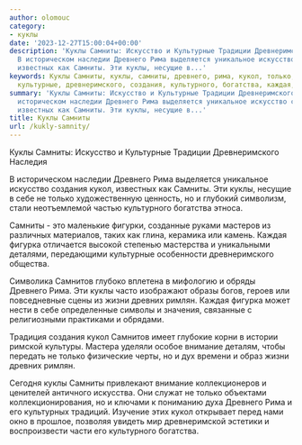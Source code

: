 ```yaml
---
author: olomouc
category:
- куклы
date: '2023-12-27T15:00:04+00:00'
description: 'Куклы Самниты: Искусство и Культурные Традиции Древнеримского Наследия
  В историческом наследии Древнего Рима выделяется уникальное искусство создания кукол,
  известных как Самниты. Эти куклы, несущие в...'
keywords: Куклы Самниты, куклы, самниты, древнего, рима, кукол, только, искусство,
  культурные, древнеримского, создания, культурного, богатства, каждая, фигурка, самнитов
summary: 'Куклы Самниты: Искусство и Культурные Традиции Древнеримского Наследия В
  историческом наследии Древнего Рима выделяется уникальное искусство создания кукол,
  известных как Самниты. Эти куклы, несущие в...'
title: Куклы Самниты
url: /kukly-samnity/
---
```


Куклы Самниты: Искусство и Культурные Традиции Древнеримского Наследия

В историческом наследии Древнего Рима выделяется уникальное искусство создания кукол, известных как Самниты. Эти куклы, несущие в себе не только художественную ценность, но и глубокий символизм, стали неотъемлемой частью культурного богатства этноса.

Самниты \- это маленькие фигурки, созданные руками мастеров из различных материалов, таких как глина, керамика или камень. Каждая фигурка отличается высокой степенью мастерства и уникальными деталями, передающими культурные особенности древнеримского общества.

Символика Самнитов глубоко вплетена в мифологию и обряды Древнего Рима. Эти куклы часто изображают образы богов, героев или повседневные сцены из жизни древних римлян. Каждая фигурка может нести в себе определенные символы и значения, связанные с религиозными практиками и обрядами.

Традиция создания кукол Самнитов имеет глубокие корни в истории римской культуры. Мастера уделяли особое внимание деталям, чтобы передать не только физические черты, но и дух времени и образ жизни древних римлян.

Сегодня куклы Самниты привлекают внимание коллекционеров и ценителей античного искусства. Они служат не только объектами коллекционирования, но и ключами к пониманию духа Древнего Рима и его культурных традиций. Изучение этих кукол открывает перед нами окно в прошлое, позволяя увидеть мир древнеримской эстетики и воспроизвести части его культурного богатства.